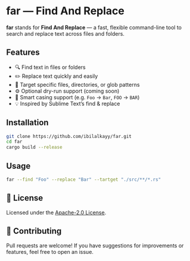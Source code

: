 # far — Find And Replace

**far** stands for **Find And Replace** — a fast, flexible command-line tool to search and replace text across files and folders.

## Features

- 🔍 Find text in files or folders
- ✏️ Replace text quickly and easily
- 🎯 Target specific files, directories, or glob patterns
- ⚙️ Optional dry-run support (coming soon)
- 🧠 Smart casing support (e.g. `Foo` → `Bar`, `FOO` → `BAR`)
- 💡 Inspired by Sublime Text’s find & replace

## Installation

```bash
git clone https://github.com/ibilalkayy/far.git
cd far
cargo build --release
````

## Usage

```bash
far --find "Foo" --replace "Bar" --tartget "./src/**/*.rs"
```

## 📄 License

Licensed under the [Apache-2.0 License](LICENSE).

## 🙌 Contributing

Pull requests are welcome! If you have suggestions for improvements or features, feel free to open an issue.